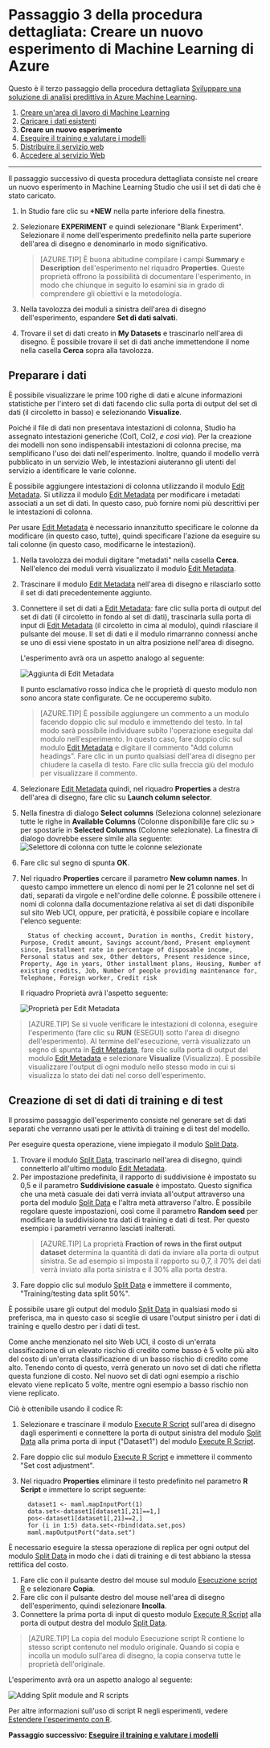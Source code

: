 <properties
	pageTitle="Passaggio 3: Creare un nuovo esperimento di Machine Learning | Microsoft Azure"
	description="Passaggio 3 della procedura dettagliata Sviluppare una soluzione predittiva: Creare un nuovo esperimento di formazione in Azure Machine Learning Studio."
	services="machine-learning"
	documentationCenter=""
	authors="garyericson"
	manager="jhubbard"
	editor="cgronlun"/>

<tags
	ms.service="machine-learning"
	ms.workload="data-services"
	ms.tgt_pltfrm="na"
	ms.devlang="na"
	ms.topic="article"
	ms.date="09/16/2016" 
	ms.author="garye"/>


# Passaggio 3 della procedura dettagliata: Creare un nuovo esperimento di Machine Learning di Azure

Questo è il terzo passaggio della procedura dettagliata [Sviluppare una soluzione di analisi predittiva in Azure Machine Learning](machine-learning-walkthrough-develop-predictive-solution.md).


1.	[Creare un'area di lavoro di Machine Learning](machine-learning-walkthrough-1-create-ml-workspace.md)
2.	[Caricare i dati esistenti](machine-learning-walkthrough-2-upload-data.md)
3.	**Creare un nuovo esperimento**
4.	[Eseguire il training e valutare i modelli](machine-learning-walkthrough-4-train-and-evaluate-models.md)
5.	[Distribuire il servizio web](machine-learning-walkthrough-5-publish-web-service.md)
6.	[Accedere al servizio Web](machine-learning-walkthrough-6-access-web-service.md)

----------

Il passaggio successivo di questa procedura dettagliata consiste nel creare un nuovo esperimento in Machine Learning Studio che usi il set di dati che è stato caricato.

1.	In Studio fare clic su **+NEW** nella parte inferiore della finestra.
2.	Selezionare **EXPERIMENT** e quindi selezionare "Blank Experiment". Selezionare il nome dell'esperimento predefinito nella parte superiore dell'area di disegno e denominarlo in modo significativo.

	> [AZURE.TIP] È buona abitudine compilare i campi **Summary** e **Description** dell'esperimento nel riquadro **Properties**. Queste proprietà offrono la possibilità di documentare l'esperimento, in modo che chiunque in seguito lo esamini sia in grado di comprendere gli obiettivi e la metodologia.

3.	Nella tavolozza dei moduli a sinistra dell'area di disegno dell'esperimento, espandere **Set di dati salvati**.
4.	Trovare il set di dati creato in **My Datasets** e trascinarlo nell'area di disegno. È possibile trovare il set di dati anche immettendone il nome nella casella **Cerca** sopra alla tavolozza.

## Preparare i dati

È possibile visualizzare le prime 100 righe di dati e alcune informazioni statistiche per l'intero set di dati facendo clic sulla porta di output del set di dati (il circoletto in basso) e selezionando **Visualize**.

Poiché il file di dati non presentava intestazioni di colonna, Studio ha assegnato intestazioni generiche (Col1, Col2, *e così via*). Per la creazione dei modelli non sono indispensabili intestazioni di colonna precise, ma semplificano l'uso dei dati nell'esperimento. Inoltre, quando il modello verrà pubblicato in un servizio Web, le intestazioni aiuteranno gli utenti del servizio a identificare le varie colonne.

È possibile aggiungere intestazioni di colonna utilizzando il modulo [Edit Metadata][edit-metadata]. Si utilizza il modulo [Edit Metadata][edit-metadata] per modificare i metadati associati a un set di dati. In questo caso, può fornire nomi più descrittivi per le intestazioni di colonna.

Per usare [Edit Metadata][edit-metadata] è necessario innanzitutto specificare le colonne da modificare (in questo caso, tutte), quindi specificare l'azione da eseguire su tali colonne (in questo caso, modificarne le intestazioni).

1.	Nella tavolozza dei moduli digitare "metadati" nella casella **Cerca**. Nell'elenco dei moduli verrà visualizzato il modulo [Edit Metadata][edit-metadata].
2.	Trascinare il modulo [Edit Metadata][edit-metadata] nell'area di disegno e rilasciarlo sotto il set di dati precedentemente aggiunto.
3.	Connettere il set di dati a [Edit Metadata][edit-metadata]\: fare clic sulla porta di output del set di dati (il circoletto in fondo al set di dati), trascinarla sulla porta di input di [Edit Metadata][edit-metadata] \(il circoletto in cima al modulo), quindi rilasciare il pulsante del mouse. Il set di dati e il modulo rimarranno connessi anche se uno di essi viene spostato in un altra posizione nell'area di disegno.

    L'esperimento avrà ora un aspetto analogo al seguente:

    ![Aggiunta di Edit Metadata][2]
    
    Il punto esclamativo rosso indica che le proprietà di questo modulo non sono ancora state configurate. Ce ne occuperemo subito.
    
    > [AZURE.TIP] È possibile aggiungere un commento a un modulo facendo doppio clic sul modulo e immettendo del testo. In tal modo sarà possibile individuare subito l'operazione eseguita dal modulo nell'esperimento. In questo caso, fare doppio clic sul modulo [Edit Metadata][edit-metadata] e digitare il commento "Add column headings". Fare clic in un punto qualsiasi dell'area di disegno per chiudere la casella di testo. Fare clic sulla freccia giù del modulo per visualizzare il commento.

4.	Selezionare [Edit Metadata][edit-metadata] quindi, nel riquadro **Properties** a destra dell'area di disegno, fare clic su **Launch column selector**.
5.	Nella finestra di dialogo **Select columns** (Seleziona colonne) selezionare tutte le righe in **Available Columns** (Colonne disponibili)e fare clic su > per spostarle in **Selected Columns** (Colonne selezionate). La finestra di dialogo dovrebbe essere simile alla seguente: ![Selettore di colonna con tutte le colonne selezionate][4]
7.	Fare clic sul segno di spunta **OK**.
8.	Nel riquadro **Properties** cercare il parametro **New column names**. In questo campo immettere un elenco di nomi per le 21 colonne nel set di dati, separati da virgole e nell'ordine delle colonne. È possibile ottenere i nomi di colonna dalla documentazione relativa ai set di dati disponibile sul sito Web UCI, oppure, per praticità, è possibile copiare e incollare l'elenco seguente:

		  Status of checking account, Duration in months, Credit history, Purpose, Credit amount, Savings account/bond, Present employment since, Installment rate in percentage of disposable income, Personal status and sex, Other debtors, Present residence since, Property, Age in years, Other installment plans, Housing, Number of existing credits, Job, Number of people providing maintenance for, Telephone, Foreign worker, Credit risk  

    Il riquadro Proprietà avrà l'aspetto seguente:

    ![Proprietà per Edit Metadata][1]

> [AZURE.TIP] Se si vuole verificare le intestazioni di colonna, eseguire l'esperimento (fare clic su **RUN** (ESEGUI) sotto l'area di disegno dell'esperimento). Al termine dell'esecuzione, verrà visualizzato un segno di spunta in [Edit Metadata][edit-metadata], fare clic sulla porta di output del modulo [Edit Metadata][edit-metadata] e selezionare **Visualize** (Visualizza). È possibile visualizzare l'output di ogni modulo nello stesso modo in cui si visualizza lo stato dei dati nel corso dell'esperimento.

## Creazione di set di dati di training e di test

Il prossimo passaggio dell'esperimento consiste nel generare set di dati separati che verranno usati per le attività di training e di test del modello.

Per eseguire questa operazione, viene impiegato il modulo [Split Data][split].

1.	Trovare il modulo [Split Data][split], trascinarlo nell'area di disegno, quindi connetterlo all'ultimo modulo [Edit Metadata][edit-metadata].
2.	Per impostazione predefinita, il rapporto di suddivisione è impostato su 0,5 e il parametro **Suddivisione casuale** è impostato. Questo significa che una metà casuale dei dati verrà inviata all'output attraverso una porta del modulo [Split Data][split] e l'altra metà attraverso l'altro. È possibile regolare queste impostazioni, così come il parametro **Random seed** per modificare la suddivisione tra dati di training e dati di test. Per questo esempio i parametri verranno lasciati inalterati.
	> [AZURE.TIP] La proprietà **Fraction of rows in the first output dataset** determina la quantità di dati da inviare alla porta di output sinistra. Se ad esempio si imposta il rapporto su 0,7, il 70% dei dati verrà inviato alla porta sinistra e il 30% alla porta destra.
3. Fare doppio clic sul modulo [Split Data][split] e immettere il commento, "Training/testing data split 50%".

È possibile usare gli output del modulo [Split Data][split] in qualsiasi modo si preferisca, ma in questo caso si sceglie di usare l'output sinistro per i dati di training e quello destro per i dati di test.

Come anche menzionato nel sito Web UCI, il costo di un'errata classificazione di un elevato rischio di credito come basso è 5 volte più alto del costo di un'errata classificazione di un basso rischio di credito come alto. Tenendo conto di questo, verrà generato un novo set di dati che rifletta questa funzione di costo. Nel nuovo set di dati ogni esempio a rischio elevato viene replicato 5 volte, mentre ogni esempio a basso rischio non viene replicato.

Ciò è ottenibile usando il codice R:

1.	Selezionare e trascinare il modulo [Execute R Script][execute-r-script] sull'area di disegno dagli esperimenti e connettere la porta di output sinistra del modulo [Split Data][split] alla prima porta di input ("Dataset1") del modulo [Execute R Script][execute-r-script].
2. Fare doppio clic sul modulo [Execute R Script][execute-r-script] e immettere il commento "Set cost adjustment".
2.	Nel riquadro **Properties** eliminare il testo predefinito nel parametro **R Script** e immettere lo script seguente:

		  dataset1 <- maml.mapInputPort(1)
		  data.set<-dataset1[dataset1[,21]==1,]
		  pos<-dataset1[dataset1[,21]==2,]
		  for (i in 1:5) data.set<-rbind(data.set,pos)
		  maml.mapOutputPort("data.set")


È necessario eseguire la stessa operazione di replica per ogni output del modulo [Split Data][split] in modo che i dati di training e di test abbiano la stessa rettifica del costo.

1.	Fare clic con il pulsante destro del mouse sul modulo [Esecuzione script R][execute-r-script] e selezionare **Copia**.
2.	Fare clic con il pulsante destro del mouse nell'area di disegno dell'esperimento, quindi selezionare **Incolla**.
3.	Connettere la prima porta di input di questo modulo [Execute R Script][execute-r-script] alla porta di output destra del modulo [Split Data][split].

> [AZURE.TIP] La copia del modulo Esecuzione script R contiene lo stesso script contenuto nel modulo originale. Quando si copia e incolla un modulo sull'area di disegno, la copia conserva tutte le proprietà dell'originale.

L'esperimento avrà ora un aspetto analogo al seguente:

![Adding Split module and R scripts][3]

Per altre informazioni sull'uso di script R negli esperimenti, vedere [Estendere l'esperimento con R](machine-learning-extend-your-experiment-with-r.md).

**Passaggio successivo: [Eseguire il training e valutare i modelli](machine-learning-walkthrough-4-train-and-evaluate-models.md)**


[1]: ./media/machine-learning-walkthrough-3-create-new-experiment/create1.png
[2]: ./media/machine-learning-walkthrough-3-create-new-experiment/create2.png
[3]: ./media/machine-learning-walkthrough-3-create-new-experiment/create3.png
[4]: ./media/machine-learning-walkthrough-3-create-new-experiment/columnselector.png


<!-- Module References -->
[execute-r-script]: https://msdn.microsoft.com/library/azure/30806023-392b-42e0-94d6-6b775a6e0fd5/
[edit-metadata]: https://msdn.microsoft.com/library/azure/370b6676-c11c-486f-bf73-35349f842a66/
[split]: https://msdn.microsoft.com/library/azure/70530644-c97a-4ab6-85f7-88bf30a8be5f/

<!---HONumber=AcomDC_0921_2016-->